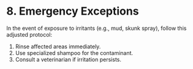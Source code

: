 # **8. Emergency Exceptions**  

In the event of exposure to irritants (e.g., mud, skunk spray), follow this adjusted protocol:  
1. Rinse affected areas immediately.  
2. Use specialized shampoo for the contaminant.  
3. Consult a veterinarian if irritation persists.  